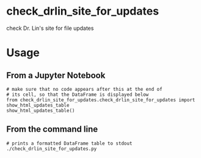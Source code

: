 # check_drlin_site_for_updates
check Dr. Lin's site for file updates

# Usage

## From a Jupyter Notebook

    # make sure that no code appears after this at the end of
    # its cell, so that the DataFrame is displayed below
    from check_drlin_site_for_updates.check_drlin_site_for_updates import show_html_updates_table
    show_html_updates_table()

## From the command line

    # prints a formatted DataFrame table to stdout
    ./check_drlin_site_for_updates.py
